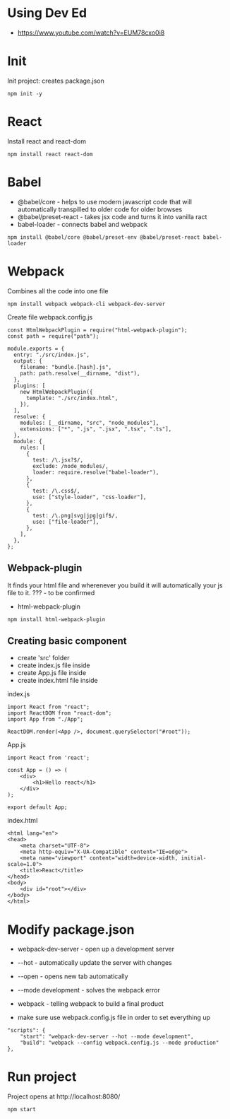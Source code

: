 # Using Dev Ed
- https://www.youtube.com/watch?v=EUM78cxo0i8

# Init
Init project: creates package.json
```
npm init -y
```

# React
Install react and react-dom
```
npm install react react-dom
```

# Babel
- @babel/core - helps to use modern javascript code that will automatically transpilled to older code for older browses
- @babel/preset-react - takes jsx code and turns it into vanilla ract
- babel-loader - connects babel and webpack
```
npm install @babel/core @babel/preset-env @babel/preset-react babel-loader
```

# Webpack 
Combines all the code into one file
```
npm install webpack webpack-cli webpack-dev-server
```
Create file webpack.config.js

```
const HtmlWebpackPlugin = require("html-webpack-plugin");
const path = require("path");

module.exports = {
  entry: "./src/index.js",
  output: {
    filename: "bundle.[hash].js",
    path: path.resolve(__dirname, "dist"),
  },
  plugins: [
    new HtmlWebpackPlugin({
      template: "./src/index.html",
    }),
  ],
  resolve: {
    modules: [__dirname, "src", "node_modules"],
    extensions: ["*", ".js", ".jsx", ".tsx", ".ts"],
  },
  module: {
    rules: [
      {
        test: /\.jsx?$/,
        exclude: /node_modules/,
        loader: require.resolve("babel-loader"),
      },
      {
        test: /\.css$/,
        use: ["style-loader", "css-loader"],
      },
      {
        test: /\.png|svg|jpg|gif$/,
        use: ["file-loader"],
      },
    ],
  },
};
```
## Webpack-plugin
It finds your html file and wherenever you build it will automatically your js file to it. ??? - to be confirmed
- html-webpack-plugin
```
npm install html-webpack-plugin
```

## Creating basic component
- create 'src' folder
- create index.js file inside
- create App.js file inside
- create index.html file inside

index.js
```
import React from "react";
import ReactDOM from "react-dom";
import App from "./App";

ReactDOM.render(<App />, document.querySelector("#root"));
```
App.js
```
import React from 'react';

const App = () => (
    <div>
        <h1>Hello react</h1>
    </div>
);

export default App;
```
index.html
```
<html lang="en">
<head>
    <meta charset="UTF-8">
    <meta http-equiv="X-UA-Compatible" content="IE=edge">
    <meta name="viewport" content="width=device-width, initial-scale=1.0">
    <title>React</title>
</head>
<body>
    <div id="root"></div>
</body>
</html>
```

# Modify package.json
- webpack-dev-server - open up a development server
- --hot - automatically update the server with changes
- --open - opens new tab automatically
- --mode development - solves the webpack error

- webpack - telling webpack to build a final product
- make sure use webpack.config.js file in order to set everything up
```
"scripts": {
    "start": "webpack-dev-server --hot --mode development",
    "build": "webpack --config webpack.config.js --mode production"
},
```

# Run project
Project opens at http://localhost:8080/
```
npm start
```